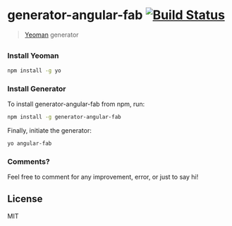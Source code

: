 # generator-angular-fab [![Build Status](https://secure.travis-ci.org/FabVillegas/generator-angular-fab.png?branch=master)](https://travis-ci.org/FabVillegas/generator-angular-fab)

> [Yeoman](http://yeoman.io) generator


##



### Install Yeoman

```bash
npm install -g yo
```

### Install Generator

To install generator-angular-fab from npm, run:

```bash
npm install -g generator-angular-fab
```

Finally, initiate the generator:

```bash
yo angular-fab
```

### Comments?

Feel free to comment for any improvement, error, or just to say hi!


## License

MIT
